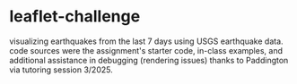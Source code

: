 # leaflet-challenge

visualizing earthquakes from the last 7 days using USGS earthquake data. code sources were the assignment's starter code, in-class examples, and additional assistance in debugging (rendering issues) thanks to Paddington via tutoring session 3/2025.
